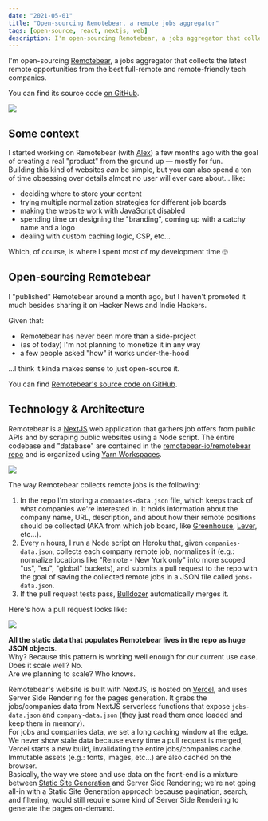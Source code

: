```yaml
---
date: "2021-05-01"
title: "Open-sourcing Remotebear, a remote jobs aggregator"
tags: [open-source, react, nextjs, web]
description: I'm open-sourcing Remotebear, a jobs aggregator that collects the latest remote opportunities from the best full-remote and remote-friendly tech companies.
---
```


I'm open-sourcing [Remotebear](https://remotebear.io), a jobs aggregator that collects the latest remote opportunities from the best full-remote and remote-friendly tech companies.  

You can find its source code [on GitHub](https://github.com/remotebear-io/remotebear).



![](/images/screenshot.png)

## Some context

I started working on Remotebear (with [Alex](https://alexbordin.com/)) a few months ago with the goal of creating a real "product" from the ground up — mostly for fun.  
Building this kind of websites _can_ be simple, but you can also spend a ton of time obsessing over details almost no user will ever care about... like:
- deciding where to store your content
- trying multiple normalization strategies for different job boards
- making the website work with JavaScript disabled
- spending time on designing the "branding", coming up with a catchy name and a logo
- dealing with custom caching logic, CSP, etc... 

 Which, of course, is where I spent most of my development time 🙄


 ## Open-sourcing Remotebear

 I "published" Remotebear around a month ago, but I haven't promoted it much besides sharing it on Hacker News and Indie Hackers.  

Given that: 
- Remotebear has never been more than a side-project 
- (as of today) I'm not planning to monetize it in any way
- a few people asked "how" it works under-the-hood

...I think it kinda makes sense to just open-source it. 

You can find [Remotebear's source code on GitHub](https://github.com/remotebear-io/remotebear). 

## Technology & Architecture

Remotebear is a [NextJS](https://nextjs.org/) web application that gathers job offers from public APIs and by scraping public websites using a Node script.
The entire codebase and "database" are contained in the [remotebear-io/remotebear repo](https://github.com/remotebear-io/remotebear) and is organized using [Yarn Workspaces](https://classic.yarnpkg.com/en/docs/workspaces/).


![](/images/flow.png)

The way Remotebear collects remote jobs is the following:

1. In the repo I'm storing a `companies-data.json` file, which keeps track of what companies we're interested in. It holds information about the company name, URL, description, and about how their remote positions should be collected (AKA from which job board, like [Greenhouse](https://www.greenhouse.io/), [Lever](https://www.lever.co/), etc...).
2. Every `n` hours, I run a Node script on Heroku that, given `companies-data.json`, collects each company remote job, normalizes it (e.g.: normalize locations like "Remote - New York only" into more scoped "us", "eu", "global" buckets), and submits a pull request to the repo with the goal of saving the collected remote jobs in a JSON file called `jobs-data.json`.
3. If the pull request tests pass, [Bulldozer](https://github.com/palantir/bulldozer) automatically merges it.

Here's how a pull request looks like:


![](/images/pull-request.png)

__All the static data that populates Remotebear lives in the repo as huge JSON objects__.  
Why? Because this pattern is working well enough for our current use case.    
Does it scale well? No.  
Are we planning to scale? Who knows.  

Remotebear's website is built with NextJS, is hosted on [Vercel](http://vercel.com/), and uses Server Side Rendering for the pages generation. It grabs the jobs/companies data from NextJS serverless functions that expose `jobs-data.json` and `company-data.json` (they just read them once loaded and keep them in memory).  
For jobs and companies data, we set a long caching window at the edge. We never show stale data because every time a pull request is merged, Vercel starts a new build, invalidating the entire jobs/companies cache.  
Immutable assets (e.g.: fonts, images, etc...) are also cached on the browser.  
Basically, the way we store and use data on the front-end is a mixture between [Static Site Generation](https://jamstack.org/) and Server Side Rendering; we're not going all-in with a Static Site Generation approach because pagination, search, and filtering, would still require some kind of Server Side Rendering to generate the pages on-demand. 
